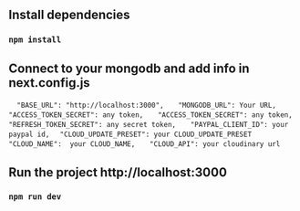 

## Install dependencies 
### `npm install`

## Connect to your mongodb and add info in next.config.js


`  "BASE_URL": "http://localhost:3000",`
`   "MONGODB_URL": Your URL,`
`   "ACCESS_TOKEN_SECRET": any token,`
`   "ACCESS_TOKEN_SECRET": any token,`
`   "REFRESH_TOKEN_SECRET": any secret token,`
`   "PAYPAL_CLIENT_ID": your paypal id,`
`   "CLOUD_UPDATE_PRESET": your CLOUD_UPDATE_PRESET `
`   "CLOUD_NAME":  your CLOUD_NAME, `
`   "CLOUD_API": your cloudinary url`

  
   
    
  
    
   

## Run the project http://localhost:3000
### `npm run dev`



